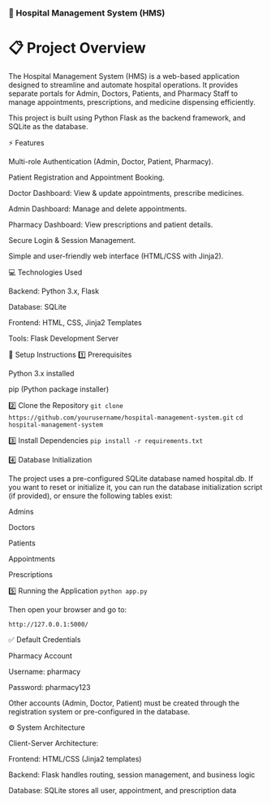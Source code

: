 ### 🏥 Hospital Management System (HMS)
# 📋 Project Overview

The Hospital Management System (HMS) is a web-based application designed to streamline and automate hospital operations. It provides separate portals for Admin, Doctors, Patients, and Pharmacy Staff to manage appointments, prescriptions, and medicine dispensing efficiently.

This project is built using Python Flask as the backend framework, and SQLite as the database.

⚡ Features

Multi-role Authentication (Admin, Doctor, Patient, Pharmacy).

Patient Registration and Appointment Booking.

Doctor Dashboard: View & update appointments, prescribe medicines.

Admin Dashboard: Manage and delete appointments.

Pharmacy Dashboard: View prescriptions and patient details.

Secure Login & Session Management.

Simple and user-friendly web interface (HTML/CSS with Jinja2).

💻 Technologies Used

Backend: Python 3.x, Flask

Database: SQLite

Frontend: HTML, CSS, Jinja2 Templates

Tools: Flask Development Server

🚀 Setup Instructions
1️⃣ Prerequisites

Python 3.x installed

pip (Python package installer)

2️⃣ Clone the Repository
```git clone https://github.com/yourusername/hospital-management-system.git```
```cd hospital-management-system ```

3️⃣ Install Dependencies
```pip install -r requirements.txt```

4️⃣ Database Initialization

The project uses a pre-configured SQLite database named hospital.db. If you want to reset or initialize it, you can run the database initialization script (if provided), or ensure the following tables exist:

Admins

Doctors

Patients

Appointments

Prescriptions

5️⃣ Running the Application
```python app.py```


Then open your browser and go to:

```http://127.0.0.1:5000/```

✅ Default Credentials

Pharmacy Account

Username: pharmacy

Password: pharmacy123

Other accounts (Admin, Doctor, Patient) must be created through the registration system or pre-configured in the database.

⚙️ System Architecture

Client-Server Architecture:

Frontend: HTML/CSS (Jinja2 templates)

Backend: Flask handles routing, session management, and business logic

Database: SQLite stores all user, appointment, and prescription data
